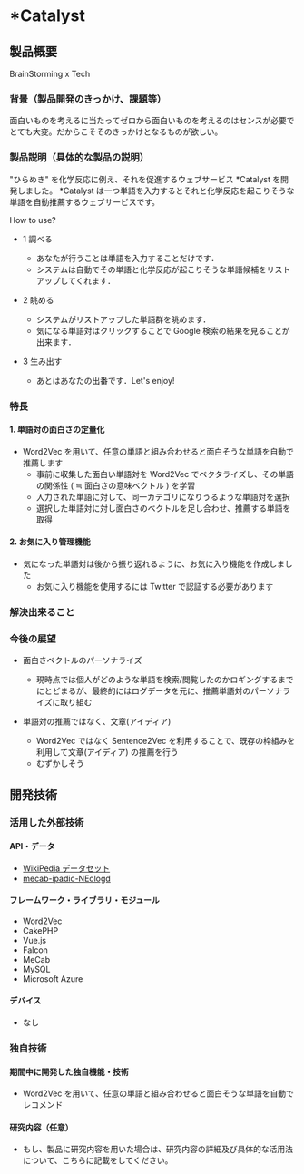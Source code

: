 # *Catalyst

## 製品概要

BrainStorming x Tech

### 背景（製品開発のきっかけ、課題等）

面白いものを考えるに当たってゼロから面白いものを考えるのはセンスが必要でとても大変。だからこそそのきっかけとなるものが欲しい。

### 製品説明（具体的な製品の説明）

"ひらめき" を化学反応に例え、それを促進するウェブサービス *Catalyst を開発しました。
*Catalyst は一つ単語を入力するとそれと化学反応を起こりそうな単語を自動推薦するウェブサービスです。

How to use?

- 1 調べる
	- あなたが行うことは単語を入力することだけです．
	- システムは自動でその単語と化学反応が起こりそうな単語候補をリストアップしてくれます．

- 2 眺める
	- システムがリストアップした単語群を眺めます．
	- 気になる単語対はクリックすることで Google 検索の結果を見ることが出来ます．

- 3 生み出す
	- あとはあなたの出番です．Let's enjoy!

### 特長

#### 1. 単語対の面白さの定量化

- Word2Vec を用いて、任意の単語と組み合わせると面白そうな単語を自動で推薦します
	- 事前に収集した面白い単語対を Word2Vec でベクタライズし、その単語の関係性 ( ≒ 面白さの意味ベクトル ) を学習
	- 入力された単語に対して、同一カテゴリになりうるような単語対を選択
	- 選択した単語対に対し面白さのベクトルを足し合わせ、推薦する単語を取得

#### 2. お気に入り管理機能

- 気になった単語対は後から振り返れるように、お気に入り機能を作成しました
	- お気に入り機能を使用するには Twitter で認証する必要があります


### 解決出来ること

### 今後の展望

- 面白さベクトルのパーソナライズ
	- 現時点では個人がどのような単語を検索/閲覧したのかロギングするまでにとどまるが、最終的にはログデータを元に、推薦単語対のパーソナライズに取り組む

- 単語対の推薦ではなく、文章(アイディア) 
	- Word2Vec ではなく Sentence2Vec を利用することで、既存の枠組みを利用して文章(アイディア) の推薦を行う
	- むずかしそう

## 開発技術

### 活用した外部技術

#### API・データ

- [WikiPedia データセット](https://ja.wikipedia.org/wiki/Wikipedia:%E3%83%87%E3%83%BC%E3%82%BF%E3%83%99%E3%83%BC%E3%82%B9%E3%83%80%E3%82%A6%E3%83%B3%E3%83%AD%E3%83%BC%E3%83%89)
- [mecab-ipadic-NEologd](https://github.com/neologd/mecab-ipadic-neologd)

#### フレームワーク・ライブラリ・モジュール

- Word2Vec
- CakePHP
- Vue.js
- Falcon
- MeCab
- MySQL
- Microsoft Azure

#### デバイス

- なし

### 独自技術
#### 期間中に開発した独自機能・技術

- Word2Vec を用いて、任意の単語と組み合わせると面白そうな単語を自動でレコメンド


#### 研究内容（任意）

- もし、製品に研究内容を用いた場合は、研究内容の詳細及び具体的な活用法について、こちらに記載をしてください。